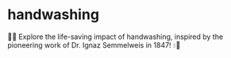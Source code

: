# handwashing
🌟👐 Explore the life-saving impact of handwashing, inspired by the pioneering work of Dr. Ignaz Semmelweis in 1847! 💧🏥
